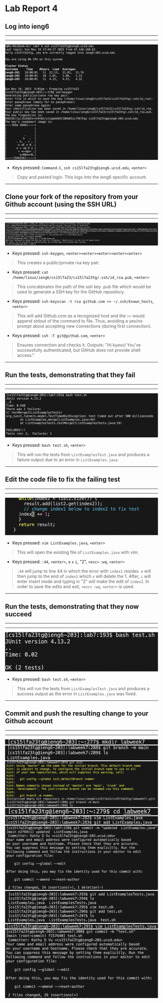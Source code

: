 # Lab Report 4
## Log into ieng6
---
---
![Image](logieng6.png)
- Keys pressed: `Command-C`, `ssh cs15lfa23tg@ieng6.ucsd.edu`, `<enter>`
> Copy and pasted login. This logs into the ieng6 specific account.

---
## Clone your fork of the repository from your Github account (using the SSH URL)
---
---
![Image](sshurl.png)
- Keys pressed: `ssh-keygen`, `<enter><enter><enter><enter><enter>`
> This creates a public/private rsa key pair.
- Keys pressed: `cat /home/linux/ieng6/cs15lfa23/cs15lfa23tg/.ssh/id_rsa.pub`, `<enter>`
> This concatenates the path of the ssh key .pub file which would be used to generate a SSH key for the GitHub repository.
- Keys pressed: `ssh-keyscan -t rsa github.com >> ~/.ssh/known_hosts`, `<enter>`
> This will add Github.com as a recognized host and the `>>` would append stdout of the command to file. Thus, avoiding a yes/no prompt about accepting new connections (during first connection).
- Keys pressed: `ssh -T git@github.com`, `<enter>`
> Ensures connection and checks it. Outputs: "Hi kyavu! You've successfully authenticated, but GitHub does not provide shell access."

---
## Run the tests, demonstrating that they fail
---
---
![Image](fail.png)
- Keys pressed: `bash test.sh`, `<enter>`
> This will run the tests from `ListExamplesTest.java` and produces a failure output due to an error in `ListExamples.java`

---
## Edit the code file to fix the failing test
---
---
![Image](edit.png)
- Keys pressed: `vim ListExamples.java`, `<enter>`
> This will open the existing file of `ListExamples.java` with vim.
- Keys pressed: `:44`, `<enter>`, `e` `x` `i`, "2", `<esc>` `:wq`, `<enter>`
> `:44` will jump to line 44 in which the error with `index1` resides. `e` will then jump to the end of `index1` which `x` will delete the 1. After, `i` will enter insert mode and typing in "2" will make the edit of `index2`. In order to save the edits and exit, `<esc>` `:wq`, `<enter>` is used.

---
## Run the tests, demonstrating that they now succeed
---
---
![Image](success.png)
- Keys pressed: `bash test.sh`, `<enter>`
> This will run the tests from `ListExamplesTest.java` and produces a success output as the error in `ListExamples.java` was fixed.
---
## Commit and push the resulting change to your Github account
---
---
![Image](mkdirlabweek7.png)
![Image](branch.png)
![Image](gitinit.png)
![Image](cddir.png)
![Image](vimaddlistexam.png)
![Image](committestexam.png)
![Image](addtests.png)
![Image](vimlisttest.png)
![Image](committest.png)
